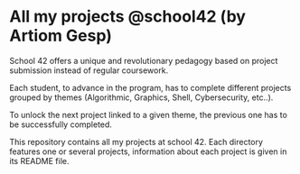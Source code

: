 # All my projects @school42 (by Artiom Gesp)

School 42 offers a unique and revolutionary pedagogy based on project submission instead of regular coursework.

Each student, to advance in the program, has to complete different projects grouped by themes (Algorithmic, Graphics, Shell, Cybersecurity, etc..).

To unlock the next project linked to a given theme, the previous one has to be successfully completed.

This repository contains all my projects at school 42.
Each directory features one or several projects, information about each project is given in its README file.

